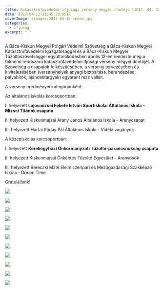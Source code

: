 ```yaml
---
title: Katasztrófavédelmi ifjúsági verseny megyei döntője (2017. 04. 12.)
date: 2017-04-12T21:45:20.551Z
coverImage: /images/2017-04-12-index.jpg
categories:
  - ifjusag
excerpt: " "
---
```

A Bács-Kiskun Megyei Polgári Védelmi Szövetség a Bács-Kiskun Megyei Katasztrófavédelmi Igazgatósággal és a Bács-Kiskun Megyei Tűzoltószövetséggel együttműködésben április 12-én rendezte meg a felmenő rendszerű katasztrófavédelmi ifjúsági verseny megyei döntőjét. A Szövetség a csapatok felkészítésében, a verseny tervezésében és kivitelezésében (versenyhelyek anyagi biztosítása, berendezése, pályabírók, ajándéktárgyak) egyaránt rész vállalt.

A verseny eredményei kategóriánként:

Az általános iskolás korcsoportban:

I. helyezett **Lajosmizsei Fekete István Sportiskolai Általános Iskola – Mizsei Titánok csapata**

II. helyezett Kiskunmajsai Arany János Általános Iskola - Aranycsapat

III. helyezett Hartai Ráday Pál Általános Iskola - Vidéki vagányok

A középiskolás korcsoportban:

I. helyezett **Kerekegyházi Önkormányzati Tűzoltó-parancsnokság csapata**

II. helyezett Kiskunmajsai Önkéntes Tűzoltó Egyesület - Aranyosok

III. helyezett Bereczki Máté Élelmiszeripari és Mezőgazdasági Szakképző Iskola - Dream Time

G﻿ratulállunk!

![](/images/2017-04-12-1.jpg)

![](/images/2017-04-12-2.jpg)

![](/images/2017-04-12-3.jpg)

![](/images/2017-04-12-4.jpg)

![](/images/2017-04-12-5.jpg)

![](/images/2017-04-12-6.jpg)

![](/images/2017-04-12-7.jpg)

![](/images/2017-04-12-8.jpg)

![](/images/2017-04-12-9.jpg)

![](/images/2017-04-12-10.jpg)

![](/images/2017-04-12-11.jpg)